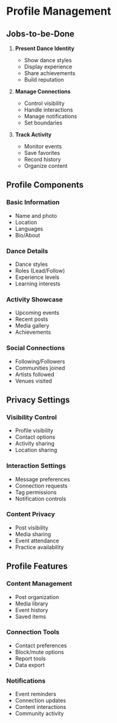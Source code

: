 # Profile Management

## Jobs-to-be-Done

1. **Present Dance Identity**

   - Show dance styles
   - Display experience
   - Share achievements
   - Build reputation

2. **Manage Connections**

   - Control visibility
   - Handle interactions
   - Manage notifications
   - Set boundaries

3. **Track Activity**
   - Monitor events
   - Save favorites
   - Record history
   - Organize content

## Profile Components

### Basic Information

- Name and photo
- Location
- Languages
- Bio/About

### Dance Details

- Dance styles
- Roles (Lead/Follow)
- Experience levels
- Learning interests

### Activity Showcase

- Upcoming events
- Recent posts
- Media gallery
- Achievements

### Social Connections

- Following/Followers
- Communities joined
- Artists followed
- Venues visited

## Privacy Settings

### Visibility Control

- Profile visibility
- Contact options
- Activity sharing
- Location sharing

### Interaction Settings

- Message preferences
- Connection requests
- Tag permissions
- Notification controls

### Content Privacy

- Post visibility
- Media sharing
- Event attendance
- Practice availability

## Profile Features

### Content Management

- Post organization
- Media library
- Event history
- Saved items

### Connection Tools

- Contact preferences
- Block/mute options
- Report tools
- Data export

### Notifications

- Event reminders
- Connection updates
- Content interactions
- Community activity
